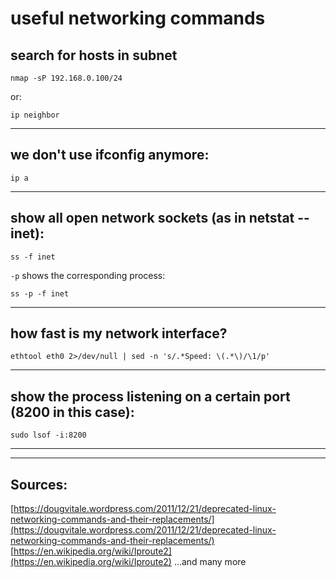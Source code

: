 # useful networking commands

## search for hosts in subnet
```
nmap -sP 192.168.0.100/24
```

or:

```
ip neighbor
```

-------------------------------------------------------------

## we don't use ifconfig anymore:

```
ip a
```

-------------------------------------------------------------

## show all open network sockets (as in netstat --inet):

```
ss -f inet
```

`-p` shows the corresponding process:

```
ss -p -f inet
```

-------------------------------------------------------------

## how fast is my network interface?

```
ethtool eth0 2>/dev/null | sed -n 's/.*Speed: \(.*\)/\1/p'
```

-------------------------------------------------------------

## show the process listening on a certain port (8200 in this case):

```
sudo lsof -i:8200
```

-------------------------------------------------------------


-------------------------------------------------------------
## Sources:

[https://dougvitale.wordpress.com/2011/12/21/deprecated-linux-networking-commands-and-their-replacements/](https://dougvitale.wordpress.com/2011/12/21/deprecated-linux-networking-commands-and-their-replacements/)
[https://en.wikipedia.org/wiki/Iproute2](https://en.wikipedia.org/wiki/Iproute2)
...and many more
